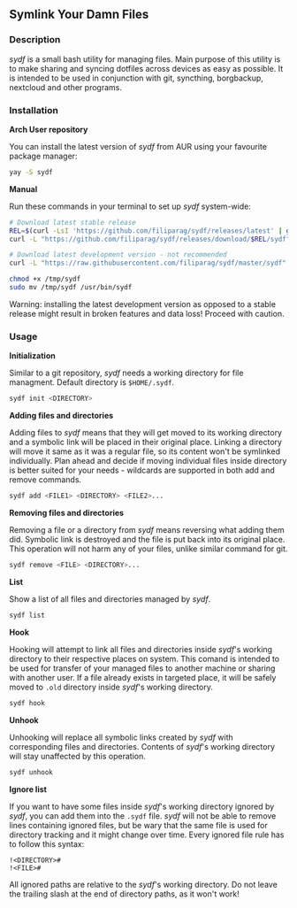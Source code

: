 ## Symlink Your Damn Files

### Description

_sydf_ is a small bash utility for managing files. Main purpose of this utility
is to make sharing and syncing dotfiles across devices as easy as possible. It is intended to be used in conjunction with git, syncthing, borgbackup,
nextcloud and other programs.

### Installation

**Arch User repository**

You can install the latest version of _sydf_ from AUR using your favourite package manager:
```sh
yay -S sydf
```

**Manual**

Run these commands in your terminal to set up _sydf_ system-wide:
```bash
# Download latest stable release
REL=$(curl -LsI 'https://github.com/filiparag/sydf/releases/latest' | grep -Po 'tag\/\K(\S+)')
curl -L "https://github.com/filiparag/sydf/releases/download/$REL/sydf" > /tmp/sydf

# Download latest development version - not recommended
curl -L "https://raw.githubusercontent.com/filiparag/sydf/master/sydf" > /tmp/sydf

chmod +x /tmp/sydf
sudo mv /tmp/sydf /usr/bin/sydf
```
Warning: installing the latest development version as opposed to a stable release might result in broken features and data loss! Proceed with caution.

### Usage

**Initialization**

Similar to a git repository, _sydf_ needs a working directory for file managment. Default directory is `$HOME/.sydf`.
```sh
sydf init <DIRECTORY>
```
**Adding files and directories**

Adding files to _sydf_ means that they will get moved to its working directory and a symbolic link will be placed in their original place. Linking a directory will move it same as it was a regular file, so its content won't be symlinked individually. Plan ahead and decide if moving individual files inside directory is better suited for your needs - wildcards are supported in both add and remove commands.
```sh
sydf add <FILE1> <DIRECTORY> <FILE2>...
```

**Removing files and directories**

Removing a file or a directory from _sydf_ means reversing what adding them did. Symbolic link is destroyed and the file is put back into its original place. This operation will not harm any of your files, unlike similar command for git.
```sh
sydf remove <FILE> <DIRECTORY>...
```

**List**

Show a list of all files and directories managed by _sydf_.
```sh
sydf list
```

**Hook**

Hooking will attempt to link all files and directories inside _sydf_'s working directory to their respective places on system. This comand is intended to be used for transfer of your managed files to another machine or sharing with another user. If a file already exists in targeted place, it will be safely moved to `.old` directory inside _sydf_'s working directory.
```sh
sydf hook
```

**Unhook**

Unhooking will replace all symbolic links created by _sydf_ with corresponding files and directories. Contents of _sydf_'s working directory will stay unaffected by this operation.
```sh
sydf unhook
```

**Ignore list**

If you want to have some files inside _sydf_'s working directory ignored by _sydf_, you can add them into the `.sydf` file. _sydf_ will not be able to remove lines containing ignored files, but be wary that the same file is used for directory tracking and it might change over time. Every ignored file rule has to follow this syntax:
```
!<DIRECTORY>#
!<FILE>#
```
All ignored paths are relative to the _sydf_'s working directory. Do not leave the trailing slash at the end of directory paths, as it won't work!
